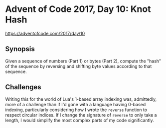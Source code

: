 # Advent of Code 2017, Day 10: Knot Hash

https://adventofcode.com/2017/day/10

## Synopsis

Given a sequence of numbers (Part 1) or bytes (Part 2), compute the "hash" of the sequence by reversing and shifting byte values according to that sequence.

## Challenges

Writing this for the world of Lua's 1-based array indexing was, admittedly, more of a challenge than if I'd gone with a language having 0-based indexing, particularly considering how I wrote the `reverse` function to respect circular indices. If I change the signature of `reverse` to only take a length, I would simplify the most complex parts of my code significantly.
